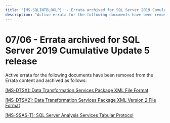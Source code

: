 ```yaml
---
title: "[MS-SQLINTBLOGLP]: - Errata archived for SQL Server 2019 Cumulative Update 5 release"
description: "Active errata for the following documents have been removed from the Errata content and archived as follows:  [MS-DTSX]: Data Transformation"
---
```


# 07/06 - Errata archived for SQL Server 2019 Cumulative Update 5 release

<p> </p>
<p>Active errata for the following documents have been removed
from the Errata content and archived as follows:</p>

<p><span><a href="https://sqlprotocoldoc.blob.core.windows.net/productionsqlarchives/MS-DTSX/%5bMS-DTSX%5d-191016-errata.pdf">[MS-DTSX]:
Data Transformation Services Package XML File Format</a></span></p>

<p><span><a href="https://sqlprotocoldoc.blob.core.windows.net/productionsqlarchives/MS-DTSX2/%5bMS-DTSX2%5d-191016-errata.pdf">[MS-DTSX2]:
Data Transformation Services Package XML Version 2 File Format</a></span></p>

<p><span><a href="https://sqlprotocoldoc.blob.core.windows.net/productionsqlarchives/MS-SSAS-T/%5bMS-SSAS-T%5d-200305-errata.pdf">[MS-SSAS-T]:
SQL Server Analysis Services Tabular Protocol</a></span></p>


                